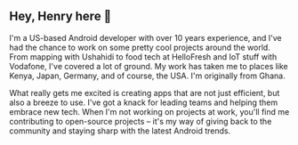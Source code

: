 ## Hey, Henry here 👋

I'm a US-based Android developer with over 10 years experience, and I've had the chance to work on some pretty cool projects around the world. From mapping with Ushahidi to food tech at HelloFresh and IoT stuff with Vodafone, I've covered a lot of ground. My work has taken me to places like Kenya, Japan, Germany, and of course, the USA. I'm originally from Ghana.

What really gets me excited is creating apps that are not just efficient, but also a breeze to use. I've got a knack for leading teams and helping them embrace new tech. When I'm not working on projects at work, you'll find me contributing to open-source projects – it's my way of giving back to the community and staying sharp with the latest Android trends.

<!--
**eyedol/eyedol** is a ✨ _special_ ✨ repository because its `README.md` (this file) appears on your GitHub profile.

Here are some ideas to get you started:

- 🔭 I’m currently working on ...
- 🌱 I’m currently learning ...
- 👯 I’m looking to collaborate on ...
- 🤔 I’m looking for help with ...
- 💬 Ask me about ...
- 📫 How to reach me: ...
- 😄 Pronouns: ...
- ⚡ Fun fact: ...
-->
